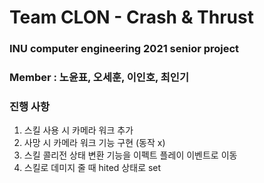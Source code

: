﻿# Team CLON - Crash & Thrust
 ### INU computer engineering 2021 senior project<br>
 ### Member : 노윤표, 오세훈, 이인호, 최인기

### 진행 사항
1. 스킬 사용 시 카메라 워크 추가
2. 사망 시 카메라 워크 기능 구현 (동작 x)
3. 스킬 콜리전 상태 변환 기능을 이펙트 플레이 이벤트로 이동
4. 스킬로 데미지 줄 때 hited 상태로 set
